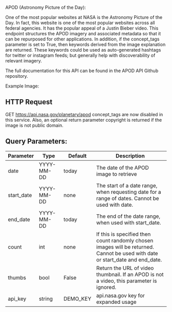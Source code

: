 APOD (Astronomy Picture of the Day):

One of the most popular websites at NASA is the Astronomy Picture of the Day. In fact, this website is one of the most popular websites across all federal agencies. It has the popular appeal of a Justin Bieber video. This endpoint structures the APOD imagery and associated metadata so that it can be repurposed for other applications. In addition, if the concept_tags parameter is set to True, then keywords derived from the image explanation are returned. These keywords could be used as auto-generated hashtags for twitter or instagram feeds; but generally help with discoverability of relevant imagery.

The full documentation for this API can be found in the APOD API Github repository.

Example Image: 

## HTTP Request
GET https://api.nasa.gov/planetary/apod
concept_tags are now disabled in this service. Also, an optional return parameter copyright is returned if the image is not public domain.

## Query Parameters:

| Parameter   | Type         | Default    | Description                                                                                               |
|-------------|--------------|------------|-----------------------------------------------------------------------------------------------------------|
| date        | YYYY-MM-DD   | today      | The date of the APOD image to retrieve                                                                    |
| start_date  | YYYY-MM-DD   | none       | The start of a date range, when requesting date for a range of dates. Cannot be used with date.          |
| end_date    | YYYY-MM-DD   | today      | The end of the date range, when used with start_date.                                                      |
| count       | int          | none       | If this is specified then count randomly chosen images will be returned. Cannot be used with date or start_date and end_date. |
| thumbs      | bool         | False      | Return the URL of video thumbnail. If an APOD is not a video, this parameter is ignored.                   |
| api_key     | string       | DEMO_KEY   | api.nasa.gov key for expanded usage                                                                      |
